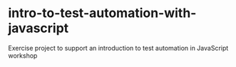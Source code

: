 # intro-to-test-automation-with-javascript
Exercise project to support an introduction to test automation in JavaScript workshop
